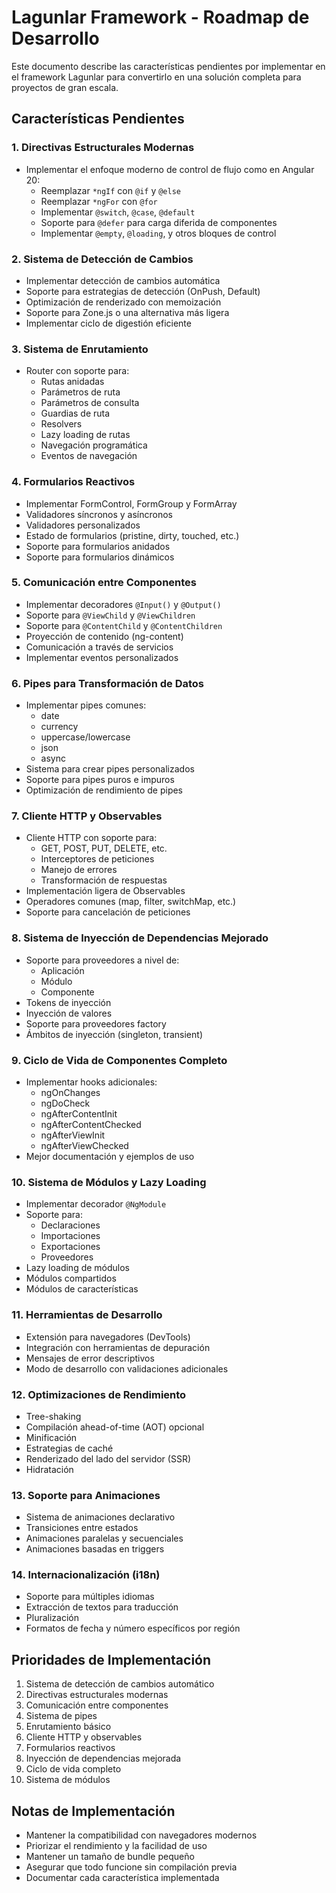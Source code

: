 # Lagunlar Framework - Roadmap de Desarrollo

Este documento describe las características pendientes por implementar en el framework Lagunlar para convertirlo en una solución completa para proyectos de gran escala.

## Características Pendientes

### 1. Directivas Estructurales Modernas
- Implementar el enfoque moderno de control de flujo como en Angular 20:
  - Reemplazar `*ngIf` con `@if` y `@else`
  - Reemplazar `*ngFor` con `@for`
  - Implementar `@switch`, `@case`, `@default`
  - Soporte para `@defer` para carga diferida de componentes
  - Implementar `@empty`, `@loading`, y otros bloques de control

### 2. Sistema de Detección de Cambios
- Implementar detección de cambios automática
- Soporte para estrategias de detección (OnPush, Default)
- Optimización de renderizado con memoización
- Soporte para Zone.js o una alternativa más ligera
- Implementar ciclo de digestión eficiente

### 3. Sistema de Enrutamiento
- Router con soporte para:
  - Rutas anidadas
  - Parámetros de ruta
  - Parámetros de consulta
  - Guardias de ruta
  - Resolvers
  - Lazy loading de rutas
  - Navegación programática
  - Eventos de navegación

### 4. Formularios Reactivos
- Implementar FormControl, FormGroup y FormArray
- Validadores síncronos y asíncronos
- Validadores personalizados
- Estado de formularios (pristine, dirty, touched, etc.)
- Soporte para formularios anidados
- Soporte para formularios dinámicos

### 5. Comunicación entre Componentes
- Implementar decoradores `@Input()` y `@Output()`
- Soporte para `@ViewChild` y `@ViewChildren`
- Soporte para `@ContentChild` y `@ContentChildren`
- Proyección de contenido (ng-content)
- Comunicación a través de servicios
- Implementar eventos personalizados

### 6. Pipes para Transformación de Datos
- Implementar pipes comunes:
  - date
  - currency
  - uppercase/lowercase
  - json
  - async
- Sistema para crear pipes personalizados
- Soporte para pipes puros e impuros
- Optimización de rendimiento de pipes

### 7. Cliente HTTP y Observables
- Cliente HTTP con soporte para:
  - GET, POST, PUT, DELETE, etc.
  - Interceptores de peticiones
  - Manejo de errores
  - Transformación de respuestas
- Implementación ligera de Observables
- Operadores comunes (map, filter, switchMap, etc.)
- Soporte para cancelación de peticiones

### 8. Sistema de Inyección de Dependencias Mejorado
- Soporte para proveedores a nivel de:
  - Aplicación
  - Módulo
  - Componente
- Tokens de inyección
- Inyección de valores
- Soporte para proveedores factory
- Ámbitos de inyección (singleton, transient)

### 9. Ciclo de Vida de Componentes Completo
- Implementar hooks adicionales:
  - ngOnChanges
  - ngDoCheck
  - ngAfterContentInit
  - ngAfterContentChecked
  - ngAfterViewInit
  - ngAfterViewChecked
- Mejor documentación y ejemplos de uso

### 10. Sistema de Módulos y Lazy Loading
- Implementar decorador `@NgModule`
- Soporte para:
  - Declaraciones
  - Importaciones
  - Exportaciones
  - Proveedores
- Lazy loading de módulos
- Módulos compartidos
- Módulos de características

### 11. Herramientas de Desarrollo
- Extensión para navegadores (DevTools)
- Integración con herramientas de depuración
- Mensajes de error descriptivos
- Modo de desarrollo con validaciones adicionales

### 12. Optimizaciones de Rendimiento
- Tree-shaking
- Compilación ahead-of-time (AOT) opcional
- Minificación
- Estrategias de caché
- Renderizado del lado del servidor (SSR)
- Hidratación

### 13. Soporte para Animaciones
- Sistema de animaciones declarativo
- Transiciones entre estados
- Animaciones paralelas y secuenciales
- Animaciones basadas en triggers

### 14. Internacionalización (i18n)
- Soporte para múltiples idiomas
- Extracción de textos para traducción
- Pluralización
- Formatos de fecha y número específicos por región

## Prioridades de Implementación

1. Sistema de detección de cambios automático
2. Directivas estructurales modernas
3. Comunicación entre componentes
4. Sistema de pipes
5. Enrutamiento básico
6. Cliente HTTP y observables
7. Formularios reactivos
8. Inyección de dependencias mejorada
9. Ciclo de vida completo
10. Sistema de módulos

## Notas de Implementación

- Mantener la compatibilidad con navegadores modernos
- Priorizar el rendimiento y la facilidad de uso
- Mantener un tamaño de bundle pequeño
- Asegurar que todo funcione sin compilación previa
- Documentar cada característica implementada

